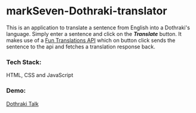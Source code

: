 # markSeven-Dothraki-translator

This is an application to translate a sentence from English into a Dothraki's language. Simply enter a sentence and click on the ***Translate*** button. It makes use of a [Fun Translations API](https://funtranslations.com/) which on button click sends the sentence to the api and fetches a translation response back.

### Tech Stack: 
HTML, CSS and JavaScript

### Demo:
[Dothraki Talk](https://language-converter.netlify.app/)
